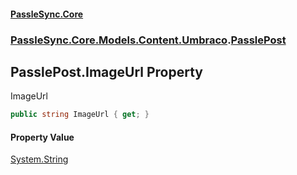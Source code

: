 #### [PassleSync.Core](index.md 'index')
### [PassleSync.Core.Models.Content.Umbraco](PassleSync.Core.Models.Content.Umbraco.md 'PassleSync.Core.Models.Content.Umbraco').[PasslePost](PassleSync.Core.Models.Content.Umbraco.PasslePost.md 'PassleSync.Core.Models.Content.Umbraco.PasslePost')

## PasslePost.ImageUrl Property

ImageUrl

```csharp
public string ImageUrl { get; }
```

#### Property Value
[System.String](https://docs.microsoft.com/en-us/dotnet/api/System.String 'System.String')